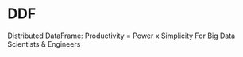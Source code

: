 DDF
===

Distributed DataFrame: Productivity = Power x Simplicity
For Big Data Scientists & Engineers
